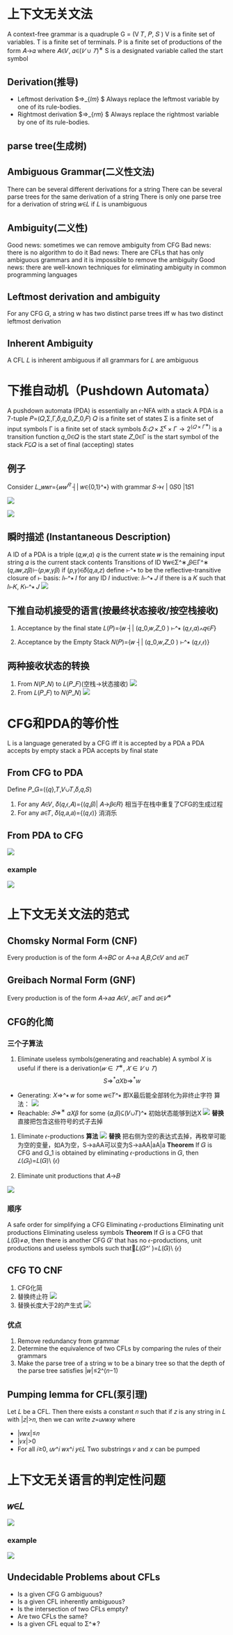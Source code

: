 # 上下文无关文法
A context-free grammar is a quadruple G = (V 𝑇, 𝑃, 𝑆 )
V is a finite set of variables.
T is a finite set of terminals.
P is a finite set of productions of the form 𝐴→𝛼 where 𝐴∈𝑉, 𝛼∈$(𝑉∪𝑇)^∗$
S is a designated variable called the start symbol

## Derivation(推导)
- Leftmost derivation $⇒_{𝑙𝑚} $
Always replace the leftmost variable by one of its rule-bodies.
- Rightmost derivation $⇒_{𝑟𝑚} $
Always replace the rightmost variable by one of its rule-bodies.

## parse tree(生成树)

## Ambiguous Grammar(二义性文法)
There can be several different derivations for a string
There can be several parse trees for the same derivation of a string
There is only one parse tree for a derivation of string 𝑤∈𝐿 if 𝐿 is unambiguous

## Ambiguity(二义性)
Good news: sometimes we can remove ambiguity from CFG
Bad news: there is no algorithm to do it
Bad news: There are CFLs that has only ambiguous grammars and it is impossible to remove the ambiguity
Good news: there are well-known techniques for eliminating ambiguity in common programming languages

## Leftmost derivation and ambiguity
For any CFG 𝐺, a string w has two distinct parse trees iff w has two distinct leftmost derivation

## Inherent Ambiguity
A CFL 𝐿 is inherent ambiguous if all grammars for 𝐿 are ambiguous

# 下推自动机（Pushdown Automata）
A pushdown automata (PDA) is essentially an 𝜖-NFA with a stack
A PDA is a 7-tuple 𝑃=(𝑄,Σ,Γ,𝛿,𝑞_0,𝑍_0,𝐹)
𝑄 is a finite set of states
Σ is a finite set of input symbols
Γ is a finite set of stack symbols
𝛿:$𝑄×Σ^{ \epsilon}×Γ→2^{(𝑄×Γ^∗ )}$ is a transition function
𝑞_0∈𝑄 is the start state
𝑍_0∈Γ is  the start symbol of the stack
𝐹⊆𝑄 is a set of final (accepting) states
## 例子
Consider 𝐿_𝑤𝑤𝑟={$𝑤𝑤^𝑅$  ┤|  𝑤∈{0,1}^∗} with grammar 𝑆→𝜖 | 0𝑆0 |1𝑆1

![](Screenshots/../Screenshots/2020-08-28-21-33-09.png)

![](Screenshots/../Screenshots/2020-08-28-21-33-38.png)

## 瞬时描述 (Instantaneous Description)
A ID of a PDA is a triple (𝑞,𝑤,𝛼)
𝑞 is the current state
𝑤 is the remaining input string
𝛼 is the current stack contents
Transitions of ID
∀𝑤∈Σ^∗,𝛽∈Γ^∗
(𝑞,𝑎𝑤,𝑧𝛽)⊢(𝑝,𝑤,𝛾𝛽)  if  (𝑝,𝛾)∈𝛿(𝑞,𝑎,𝑧)
define ⊢^∗ to be the reflective-transitive closure of ⊢
basis: 𝐼⊢^∗ 𝐼 for any ID 𝐼
inductive: 𝐼⊢^∗ 𝐽 if there is a 𝐾 such that 𝐼⊢𝐾, 𝐾⊢^∗ 𝐽 
![](Screenshots/../Screenshots/2020-08-28-21-34-46.png)

## 下推自动机接受的语言(按最终状态接收/按空栈接收)
1. Acceptance by the final state
𝐿(𝑃)={𝑤 ┤|  (𝑞_0,𝑤,𝑍_0 ) ⊢^∗ (𝑞,𝜖,𝛼)∧𝑞∈𝐹}

2. Acceptance by the Empty Stack
𝑁(𝑃)={𝑤 ┤|  (𝑞_0,𝑤,𝑍_0 ) ⊢^∗ (𝑞,𝜖,𝜖)}

## 两种接收状态的转换
1. From 𝑁(𝑃_𝑁) to 𝐿(𝑃_𝐹)(空栈->状态接收)
![](Screenshots/../Screenshots/2020-08-28-21-40-56.png)
2. From 𝐿(𝑃_𝐹) to 𝑁(𝑃_𝑁)
![](Screenshots/../Screenshots/2020-08-28-21-41-04.png)

# CFG和PDA的等价性
L is a language generated by a CFG iff it is accepted by a PDA
a PDA accepts by empty stack
a PDA accepts by final state

## From CFG to PDA
Define 𝑃_𝐺=({𝑞},𝑇,𝑉∪𝑇,𝛿,𝑞,𝑆)
1. For any 𝐴∈𝑉, 𝛿(𝑞,𝜖,𝐴)={(𝑞,𝛽)|  𝐴→𝛽∈𝑅}
相当于在栈中重复了CFG的生成过程
2. For any 𝑎∈𝑇, 𝛿(𝑞,𝑎,𝑎)={(𝑞,𝜖)}
消消乐

## From PDA to CFG
![](Screenshots/../Screenshots/2020-08-30-11-36-18.png)
### example
![](Screenshots/../Screenshots/2020-08-30-11-36-45.png)

# 上下文无关文法的范式
## Chomsky Normal Form (CNF)
Every production is of the form 𝐴→𝐵𝐶 or 𝐴→𝑎
𝐴,𝐵,𝐶∈𝑉 and 𝑎∈𝑇
## Greibach Normal Form (GNF)
Every production is of the form 𝐴→𝑎𝛼
𝐴∈𝑉, 𝑎∈𝑇 and 𝛼∈$𝑉^∗$
## CFG的化简
### 三个子算法
1. Eliminate useless symbols(generating and reachable)
A symbol 𝑋 is useful if there is a derivation($𝑤∈𝑇^∗,𝑋∈𝑉∪𝑇$)
$$S \Rightarrow^* aXb \Rightarrow^* w$$
- Generating: 𝑋⇒^∗ 𝑤 for some 𝑤∈𝑇^∗
即X最后能全部转化为非终止字符
算法：
![](Screenshots/../Screenshots/2020-08-30-14-34-29.png)
- Reachable: $𝑆\Rightarrow^∗$ 𝛼𝑋𝛽 for some {𝛼,𝛽}⊆(𝑉∪𝑇)^∗
初始状态能够到达X
![](Screenshots/../Screenshots/2020-08-30-14-34-55.png)
**替换**
直接把包含这些符号的式子去掉
1. Eliminate 𝜖-productions
**算法**
![](Screenshots/../Screenshots/2020-08-30-14-36-40.png)
**替换**
把右侧为空的表达式去掉，再枚举可能为空的变量，如A为空，S->aAA可以变为S->aAA|aA|a
**Theorem**
If 𝐺 is CFG and 𝐺_1 is obtained by eliminating 𝜖-productions in 𝐺, then $𝐿(𝐺_1 )$=𝐿(𝐺)\\ {𝜖}

3. Eliminate unit productions
that 𝐴→𝐵

![](Screenshots/../Screenshots/2020-09-01-22-23-37.png)
### 顺序
A safe order for simplifying a CFG
Eliminating 𝜖-productions
Eliminating unit productions
Eliminating useless symbols
**Theorem** 
If 𝐺 is a CFG that 𝐿(𝐺)≠∅, then there is another CFG 𝐺′ that has no 𝜖-productions, unit productions and useless symbols such that𝐿(𝐺^′ )=𝐿(𝐺)\\ {𝜖}

## CFG TO CNF
1. CFG化简
2. 替换终止符
![](Screenshots/../Screenshots/2020-08-30-15-13-11.png)
3. 替换长度大于2的产生式 
![](Screenshots/../Screenshots/2020-08-30-15-13-26.png)
### 优点
1. Remove redundancy from grammar
2. Determine the equivalence of two CFLs by comparing the rules of their grammars
3. Make the parse tree of a string w to be a binary tree 
so that the depth of the parse tree satisfies |𝑤|≤2^(𝑛−1)

## Pumping lemma for CFL(泵引理)
Let 𝐿 be a CFL. Then there exists a constant 𝑛 such that if 𝑧 is any string in 𝐿 with |𝑧|>𝑛, then we can write 𝑧=𝑢𝑣𝑤𝑥𝑦 where
- |𝑣𝑤𝑥|≤𝑛
- |𝑣𝑥|>0
- For all 𝑖≥0, 𝑢𝑣^𝑖 𝑤𝑥^𝑖 𝑦∈𝐿
Two substrings 𝑣 and 𝑥 can be pumped

# 上下文无关语言的判定性问题
## 𝑤∈𝐿
![](Screenshots/../Screenshots/2020-08-30-15-32-02.png)
### example
![](Screenshots/../Screenshots/2020-08-30-15-34-51.png)

## Undecidable Problems about CFLs
- Is a given CFG G ambiguous?
- Is a given CFL inherently ambiguous?
- Is the intersection of two CFLs empty?
- Are two CFLs the same?
- Is a given CFL equal to Σ^∗?